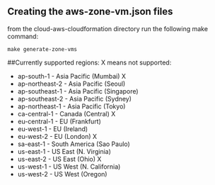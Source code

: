 ## Creating the aws-zone-vm.json files

from the cloud-aws-cloudformation directory run the following make command:

```
make generate-zone-vms
```

##Currently supported regions: X means not supported:

- ap-south-1 - Asia Pacific (Mumbai) X
- ap-northeast-2 - Asia Pacific (Seoul)
- ap-southeast-1 - Asia Pacific (Singapore)
- ap-southeast-2 - Asia Pacific (Sydney)
- ap-northeast-1 - Asia Pacific (Tokyo)
- ca-central-1 - Canada (Central) X
- eu-central-1 - EU (Frankfurt)
- eu-west-1 - EU (Ireland)
- eu-west-2 - EU (London) X
- sa-east-1 - South America (Sao Paulo)
- us-east-1 - US East (N. Virginia)
- us-east-2 - US East (Ohio) X
- us-west-1 - US West (N. California)
- us-west-2 - US West (Oregon)
